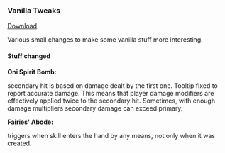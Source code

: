 ### Vanilla Tweaks

[Download](https://github.com/Neoshrimp/LBoL-Gameplay-mods/raw/master/src/VanillaTweaks/VanillaTweaks.dll)

Various small changes to make some vanilla stuff more interesting.

#### Stuff changed

**Oni Spirit Bomb:**

secondary hit is based on damage dealt by the first one. Tooltip fixed to report accurate damage. 
This means that player damage modifiers are effectively applied twice to the secondary hit. 
Sometimes, with enough damage multipliers secondary damage can exceed primary.

**Fairies' Abode:**

triggers when skill enters the hand by any means, not only when it was created. 
